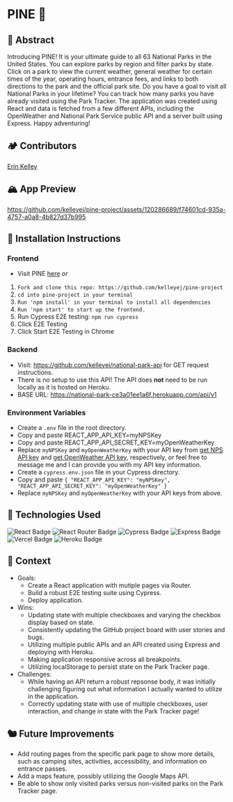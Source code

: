 # PINE 🌲

## 🐻 Abstract
Introducing PINE! It is your ultimate guide to all 63 National Parks in the United States. You can explore parks by region and filter parks by state. Click on a park to view the current weather, general weather for certain times of the year, operating hours, entrance fees, and links to both directions to the park and the official park site. Do you have a goal to visit all National Parks in your lifetime? You can track how many parks you have already visited using the Park Tracker. The application was created using React and data is fetched from a few different APIs, including the OpenWeather and National Park Service public API and a server built using Express. Happy adventuring! 

## 🏕️ Contributors 
[Erin Kelley](https://github.com/kelleyej)

## 🏔️ App Preview 
https://github.com/kelleyej/pine-project/assets/120286689/f74601cd-935a-4757-a0a8-4b827d37b995

## 🦌 Installation Instructions
### **Frontend**
  - Visit PINE [here](https://pine-project.vercel.app) *or*
1. `Fork and clone this repo: https://github.com/kelleyej/pine-project`
2. `cd into pine-project in your terminal`
3. `Run 'npm install' in your terminal to install all dependencies`
4. `Run 'npm start' to start up the frontend.`
5. Run Cypress E2E testing: `npm run cypress`
6. Click E2E Testing
7. Click Start E2E Testing in Chrome

### **Backend**
   - Visit: https://github.com/kelleyej/national-park-api for GET request instructions. 
   - There is no setup to use this API! The API does **not** need to be run locally as it is hosted on Heroku.
   - BASE URL: https://national-park-ce3a01ee1a6f.herokuapp.com/api/v1

### **Environment Variables**
- Create a `.env` file in the root directory.
- Copy and paste REACT_APP_API_KEY=myNPSKey
- Copy and paste REACT_APP_API_SECRET_KEY=myOpenWeatherKey
- Replace `myNPSKey` and `myOpenWeatherKey` with your API key from [get NPS API key](https://www.nps.gov/subjects/developer/get-started.htm) and [get OpenWeather API key](https://openweathermap.org/current), respectively, *or* feel free to message me and I can provide you with my API key information.
- Create a `cypress.env.json` file in your Cypress directory.
- Copy and paste
  `{
  "REACT_APP_API_KEY": "myNPSKey",
  "REACT_APP_API_SECRET_KEY": "myOpenWeatherKey"
}`
- Replace `myNPSKey` and `myOpenWeatherKey` with your API keys from above. 

## 🫎 Technologies Used 
![React Badge](https://img.shields.io/badge/React-61DAFB?logo=react&logoColor=000&style=flat) ![React Router Badge](https://img.shields.io/badge/React%20Router-CA4245?logo=reactrouter&logoColor=fff&style=flat) ![Cypress Badge](https://img.shields.io/badge/Cypress-69D3A7?logo=cypress&logoColor=fff&style=flat) ![Express Badge](https://img.shields.io/badge/Express-000?logo=express&logoColor=fff&style=flat) ![Vercel Badge](https://img.shields.io/badge/Vercel-000?logo=vercel&logoColor=fff&style=flat) ![Heroku Badge](https://img.shields.io/badge/Heroku-430098?logo=heroku&logoColor=fff&style=flat)

## 🌵 Context 
- Goals:
  - Create a React application with mutiple pages via Router.
  - Build a robust E2E testing suite using Cypress.
  - Deploy application. 
- Wins:
  - Updating state with multiple checkboxes and varying the checkbox display based on state.
  - Consistently updating the GitHub project board with user stories and bugs.
  - Utilizing multiple public APIs and an API created using Express and deploying with Heroku.
  - Making application responsive across all breakpoints.
  - Utilizing localStorage to persist state on the Park Tracker page. 
- Challenges:
  - While having an API return a robust repsonse body, it was initially challenging figuring out what information I actually wanted to utilize in the application.
  - Correctly updating state with use of multiple checkboxes, user interaction, and change in state with the Park Tracker page!
    
## 🐿️ Future Improvements 
- Add routing pages from the specific park page to show more details, such as camping sites, activities, accessibility, and information on entrance passes.
- Add a maps feature, possibly utilizing the Google Maps API.
- Be able to show only visited parks versus non-visited parks on the Park Tracker page. 

